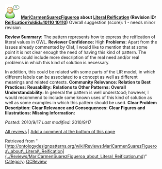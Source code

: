 [![](../images/thumb/2/29/Reviewer.png/48px-Reviewer.png)](../Image/Reviewer.png.md "Reviewer.png")
__[MariCarmenSuarezFigueroa](../User/MariCarmenSuarezFigueroa.md "User:MariCarmenSuarezFigueroa") about [Literal Reification](../Submissions/Literal_Reification.md "Submissions:Literal Reification") (Revision ID: [Reification?oldid=10110 10110](../Submissions/Literal.md "http://ontologydesignpatterns.org/wiki/Submissions:Literal"))__
Overall suggestion (score): 1 - needs minor revision




 __Review Summary:__ The pattern represents how to express the reification of literal values in OWL.
__Reviewer Confidence:__ High
__Problems:__ Apart from the issues already commented by Olaf, I would like to mention that at some point it is not clear enough the need of having this kind of pattern.
The authors could include more description of the real need and/or real problems in which this kind of solution is necessary.



In addition, this could be related with some parts of the LIR model, in which different labels can be associated to a concept as well as different meanings and related contexts.
__Community Relevance:__ 
__Relation to Best Practices:__ 
__Reusability:__ 
__Relations to Other Patterns:__ 
__Overall Understandability:__ In general the pattern is well understood; however, I would recommend to include some known uses of this kind of solution as well as some examples in which this pattern should be used.
__Clear Problem Description:__ 
__Clear Relevance and Consequences:__ 
__Clear Figures and Illustrations:__ 
__Missing Information:__ 

_Posted:_ 2010/9/17 _Last modified:_ 2010/9/17



[All reviews](../Reviews/Main.md "Reviews:Main") | [Add a comment at the bottom of this page](index.php@title=Odp%253AAdd_comment&target=../Reviews/MariCarmenSuarezFigueroa_about_Literal_Reification.md#New_comment "http://ontologydesignpatterns.org/wiki/index.php?title=Odp:Add_comment&target=Reviews:MariCarmenSuarezFigueroa_about_Literal_Reification#New_comment")


Retrieved from "[http://ontologydesignpatterns.org/wiki/Reviews:MariCarmenSuarezFigueroa\_about\_Literal\_Reification](../Reviews/MariCarmenSuarezFigueroa_about_Literal_Reification.md)"
 [Category](http://ontologydesignpatterns.org/wiki/Special:Categories "Special:Categories"): [QCReview](../Category/QCReview.md "Category:QCReview")